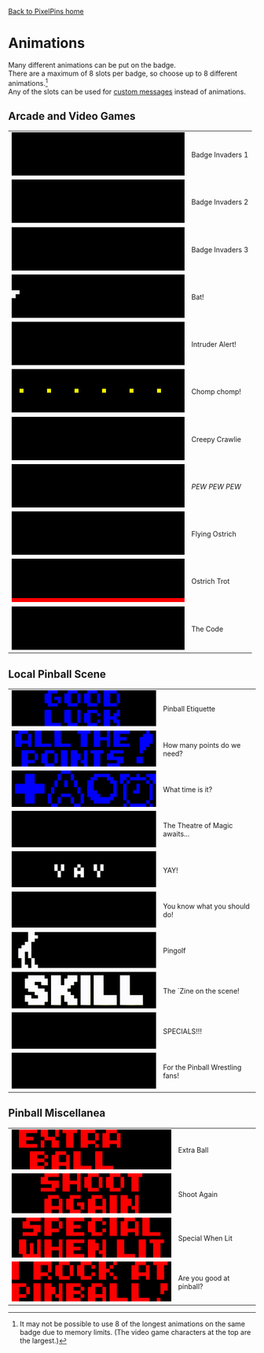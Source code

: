 <a href="../">Back to PixelPins home</a>

# Animations
Many different animations can be put on the badge.\
There are a maximum of 8 slots per badge, so choose up to 8 different animations.[^1]\
Any of the slots can be used for [custom messages](../custom_text) instead of animations.

## Arcade and Video Games

|  |  |
|  :---:    |  :---        |
|  <kbd><img src="../images/Invaders1_PREVIEW.gif"></kbd>  |  Badge Invaders 1  |
|  <kbd><img src="../images/Invaders2_PREVIEW.gif"></kbd>  |  Badge Invaders 2  |
|  <kbd><img src="../images/Invaders3_PREVIEW.gif"></kbd>  |  Badge Invaders 3  |
|  <kbd><img src="../images/Venture_PREVIEW.gif"></kbd>  |  Bat!  |
|  <kbd><img src="../images/Berzerk_YELLOW_PREVIEW.gif"></kbd>  |  Intruder Alert!  |
|  <kbd><img src="../images/Pacman_PREVIEW.gif"></kbd>  |  Chomp chomp!  |
|  <kbd><img src="../images/Centipede_PREVIEW.gif"></kbd>  |  Creepy Crawlie  |
|  <kbd><img src="../images/Spaceship_PREVIEW.gif"></kbd>  |  *PEW PEW PEW*  |
|  <kbd><img src="../images/JOUSTFLY_PREVIEW.gif"></kbd>  |  Flying Ostrich  |
|  <kbd><img src="../images/JOUSTWALK_PREVIEW.gif"></kbd>  |  Ostrich Trot  |
|  <kbd><img src="../images/IBrokeTheCode_PREVIEW.gif"></kbd>  |  The Code  |

## Local Pinball Scene

|  |  |
|  :---:    |  :---        |
|  <kbd><img src="../images/GoodLuckHaveFun_PREVIEW.gif"></kbd>  |  Pinball Etiquette  |
|  <kbd><img src="../images/AllThePoints_PREVIEW.gif"></kbd>  |  How many points do we need?  |
|  <kbd><img src="../images/Add-a-ballTime_PREVIEW.gif"></kbd>  |  What time is it?  |
|  <kbd><img src="../images/MyBallsAreFullOfMagic_PREVIEW.gif"></kbd>  |  The Theatre of Magic awaits...  |
|  <kbd><img src="../images/YayPinball_PREVIEW.gif"></kbd>  |  YAY!  |
|  <kbd><img src="../images/PlayBetter_PREVIEW.gif"></kbd>  |  You know what you should do!  |
|  <kbd><img src="../images/Pingolf_PREVIEW.gif"></kbd>  |  Pingolf  |
|  <kbd><img src="../images/SkillShot_PREVIEW.gif"></kbd>  |  The `Zine on the scene!  |
|  <kbd><img src="../images/SpecialsComingThrough_PREVIEW.gif"></kbd>  |  SPECIALS!!!  |
|  <kbd><img src="../images/SpecialK_PREVIEW.gif"></kbd>  |  For the Pinball Wrestling fans!  |

## Pinball Miscellanea

|  |  |
|  :---:    |  :---        |
|  <kbd><img src="../images/ExtraBall_PREVIEW.gif"></kbd>  |  Extra Ball  |
|  <kbd><img src="../images/ShootAgain_PREVIEW.gif"></kbd>  |  Shoot Again  |
|  <kbd><img src="../images/SpecialWhenLit_PREVIEW.gif"></kbd>  |  Special When Lit  |
|  <kbd><img src="../images/ISuckAtPinball_PREVIEW.gif"></kbd>  |  Are you good at pinball?  |


[^1]: It may not be possible to use 8 of the longest animations on the same badge due to memory limits. (The video game characters at the top are the largest.)
